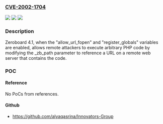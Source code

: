### [CVE-2002-1704](https://cve.mitre.org/cgi-bin/cvename.cgi?name=CVE-2002-1704)
![](https://img.shields.io/static/v1?label=Product&message=n%2Fa&color=blue)
![](https://img.shields.io/static/v1?label=Version&message=n%2Fa&color=blue)
![](https://img.shields.io/static/v1?label=Vulnerability&message=n%2Fa&color=brighgreen)

### Description

Zeroboard 4.1, when the "allow_url_fopen" and "register_globals" variables are enabled, allows remote attackers to execute arbitrary PHP code by modifying the _zb_path parameter to reference a URL on a remote web server that contains the code.

### POC

#### Reference
No PoCs from references.

#### Github
- https://github.com/alyaqasrina/Innovators-Group

